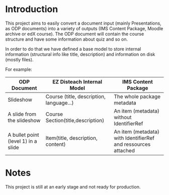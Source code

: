 # Introduction

This project aims to easily convert a document input (mainly Presentations, as ODP documents) into
a variety of outputs (IMS Content Package, Moodle archive or edX course).
The ODP document will contain the course structure and have some information about quiz and so on.

In order to do that we have defined a base model to store internal information (structural info like title, description) 
and information on disk (mostly files).

For example: 

|   ODP Document            |       EZ Disteach Internal Model   |          IMS Content Package                 |
|---------------------------|------------------------------------|----------------------------------------------|
|   Slideshow               |      Course (title, description, language...)   |    The whole package metadata   |
|   A slide from the slideshow   |      Course Section(title,description)   |    An item (metadata) without IdentifierRef   |
|   A bullet point (level 1) in a slide   |      Item(title, description, content)   |    An item (metadata) with IdentifierRef and ressources attached   |


# Notes

This project is still at an early stage and not ready for production.
